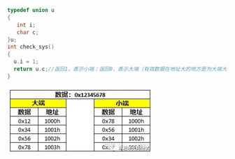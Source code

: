 ```cpp
typedef union u
{
   int i;
   char c;
}u;
int check_sys()
{
  u.i = 1;
  return u.c;//返回1，表示小端；返回0，表示大端（有效数据在地址大的地方是为大端大概）
}
```


![cute cat](./imgs/大小端示意1.png)
